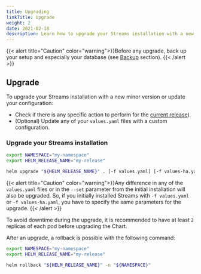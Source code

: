 ```yaml
---
title: Upgrading
linkTitle: Upgrade
weight: 2
date: 2021-02-18
description: Learn how to upgrade your Streams installation with a new minor version or update your configuration.
---
```


{{< alert title="Caution" color="warning">}}Before any upgrade, back up your setup and especially your database (see [Backup](/docs/install/backup-recovery/) section).
{{< /alert >}}

## Upgrade

To upgrade your Streams installation with a new minor version or update your configuration:

* Check if there is any specific action to perform for the [current release](/docs/relnotes/)).
* (Optional) Update any of your `values.yaml` files with a custom configuration.

### Upgrade your Streams installation

```sh
export NAMESPACE="my-namespace"
export HELM_RELEASE_NAME="my-release"

helm upgrade "${HELM_RELEASE_NAME}" . [-f values.yaml] [-f values-ha.yaml] [--set key=value[,key=value]] -n "${NAMESPACE}"
```

{{< alert title="Caution" color="warning">}}Any difference in any of the `values.yaml` files or in the `--set` parameter from the initial installation will also be upgraded. So, if you initially installed Streams with `-f values.yaml` or `-f values-ha.yaml`, you have to specify the same parameters for the upgrade.
{{< /alert >}}

To avoid downtime during the upgrade, it is recommended to have at least `2` replicas of each pod before upgrading the Chart.

After an upgrade, a rollback is possible with the following command:

```sh
export NAMESPACE="my-namespace"
export HELM_RELEASE_NAME="my-release"

helm rollback "${HELM_RELEASE_NAME}" -n "${NAMESPACE}"
```
